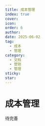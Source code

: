```yaml
---
title: 成本管理
index: true
cover: 
icon: 
order: 6
author: 
date: 2025-06-02
tag:
  - 成本
  - 管理
category:
  - 文档
  - 营销
  - 管理
sticky: 
star: 
---
```


# 成本管理

待完善
